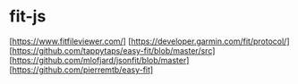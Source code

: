 # fit-js
[https://www.fitfileviewer.com/]
[https://developer.garmin.com/fit/protocol/]
[https://github.com/tappytaps/easy-fit/blob/master/src]
[https://github.com/mlofjard/jsonfit/blob/master]
[https://github.com/pierremtb/easy-fit]